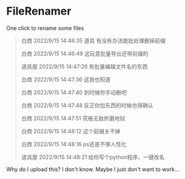 # FileRenamer
One click to rename some files

> 白商 2022/9/15 14:46:35
> 道具 有没有办法能批处理删掉前缀
>
> 白商 2022/9/15 14:46:49
> 这玩意批量导出还带前缀的
>
> 道具屋 2022/9/15 14:47:26
> 有批量编辑文件名的东西
>
> 白商 2022/9/15 14:47:36
> 这我也知道
>
> 白商 2022/9/15 14:47:40
> 到时候你手动删吧
>
> 白商 2022/9/15 14:47:48
> 反正你加东西的时候也得确认
>
> 白商 2022/9/15 14:47:51
> 究极无敌折磨地狱
>
> 白商 2022/9/15 14:48:12
> 这个前缀关不掉
>
> 白商 2022/9/15 14:48:16
> ps还是不够人性化
>
> 道具屋 2022/9/15 14:48:21
> 给你写个python程序，一键改名

Why do I upload this? I don't know.
Maybe I just don't want to work...
